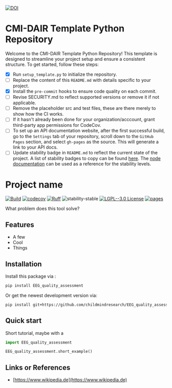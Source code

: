 [![DOI](https://zenodo.org/badge/657341621.svg)](https://zenodo.org/doi/10.5281/zenodo.10383685)

# CMI-DAIR Template Python Repository

Welcome to the CMI-DAIR Template Python Repository! This template is designed to streamline your project setup and ensure a consistent structure. To get started, follow these steps:


- [x] Run `setup_template.py` to initialize the repository.
- [ ] Replace the content of this `README.md` with details specific to your project.
- [x] Install the `pre-commit` hooks to ensure code quality on each commit.
- [ ] Revise SECURITY.md to reflect supported versions or remove it if not applicable.
- [ ] Remove the placeholder src and test files, these are there merely to show how the CI works.
- [ ] If it hasn't already been done for your organization/acccount, grant third-party app permissions for CodeCov.
- [ ] To set up an API documentation website, after the first successful build, go to the `Settings` tab of your repository, scroll down to the `GitHub Pages` section, and select `gh-pages` as the source. This will generate a link to your API docs.
- [ ] Update stability badge in `README.md` to reflect the current state of the project. A list of stability badges to copy can be found [here](https://github.com/orangemug/stability-badges). The [node documentation](https://nodejs.org/docs/latest-v20.x/api/documentation.html#documentation_stability_index) can be used as a reference for the stability levels.

# Project name

[![Build](https://github.com/childmindresearch/EEG_quality_assessment/actions/workflows/test.yaml/badge.svg?branch=main)](https://github.com/childmindresearch/EEG_quality_assessment/actions/workflows/test.yaml?query=branch%3Amain)
[![codecov](https://codecov.io/gh/childmindresearch/EEG_quality_assessment/branch/main/graph/badge.svg?token=22HWWFWPW5)](https://codecov.io/gh/childmindresearch/EEG_quality_assessment)
[![Ruff](https://img.shields.io/endpoint?url=https://raw.githubusercontent.com/astral-sh/ruff/main/assets/badge/v2.json)](https://github.com/astral-sh/ruff)
![stability-stable](https://img.shields.io/badge/stability-unstable-red.svg)
[![LGPL--3.0 License](https://img.shields.io/badge/license-LGPL--3.0-blue.svg)](https://github.com/childmindresearch/EEG_quality_assessment/blob/main/LICENSE)
[![pages](https://img.shields.io/badge/api-docs-blue)](https://childmindresearch.github.io/EEG_quality_assessment)

What problem does this tool solve?

## Features

- A few
- Cool
- Things

## Installation

Install this package via :

```sh
pip install EEG_quality_assessment
```

Or get the newest development version via:

```sh
pip install git+https://github.com/childmindresearch/EEG_quality_assessment
```

## Quick start

Short tutorial, maybe with a

```Python
import EEG_quality_assessment

EEG_quality_assessment.short_example()
```

## Links or References

- [https://www.wikipedia.de](https://www.wikipedia.de)
